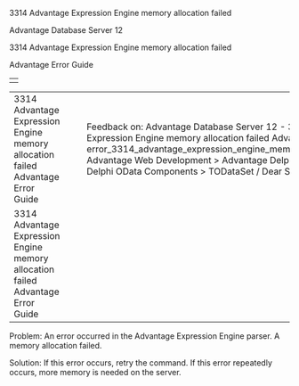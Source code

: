 3314 Advantage Expression Engine memory allocation failed




Advantage Database Server 12  

3314 Advantage Expression Engine memory allocation failed

Advantage Error Guide

|  |
| --- |
|  |

|  |  |  |  |  |
| --- | --- | --- | --- | --- |
| 3314 Advantage Expression Engine memory allocation failed  Advantage Error Guide |  |  | Feedback on: Advantage Database Server 12 - 3314 Advantage Expression Engine memory allocation failed Advantage Error Guide error\_3314\_advantage\_expression\_engine\_memory\_allocation\_failed Advantage Web Development > Advantage Delphi OData Client > Delphi OData Components > TODataSet / Dear Support Staff, |  |
| 3314 Advantage Expression Engine memory allocation failed  Advantage Error Guide |  |  |  |  |

Problem: An error occurred in the Advantage Expression Engine parser. A memory allocation failed.

Solution: If this error occurs, retry the command. If this error repeatedly occurs, more memory is needed on the server.